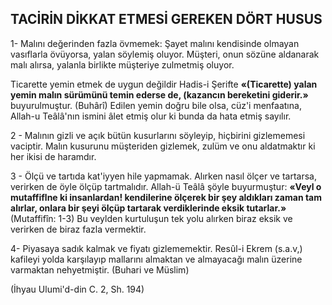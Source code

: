 ## TACİRİN DİKKAT ETMESİ GEREKEN DÖRT HUSUS

1- Malını değerinden fazla övmemek: Şa­yet malını kendisinde olmayan vasıflarla övü­yorsa, yalan söylemiş oluyor. Müşteri, onun sö­züne aldanarak malı alırsa, yalanla birlikte müş­teriye zulmetmiş oluyor.

Ticarette yemin etmek de uygun değildir Hadis-i Şerifte **«(Ticarette) yalan yemin malın sürümünü temin ederse de, (kazancın bereketini giderir.»** buyurulmuştur. (Buhârî) Edilen yemin doğru bile olsa, cüz'i menfaatına, Allah-u Teâlâ'nın ismini âlet etmiş olur ki bun­da da hata etmiş sayılır.

2 - Malının gizli ve açık bütün kusurları­nı söyleyip, hiçbirini gizlememesi vaciptir. Malın kusurunu müşteriden gizlemek, zulüm ve onu aldatmaktır ki her ikisi de haramdır.

3 - Ölçü ve tartıda kat'iyyen hile yapma­mak. Alırken nasıl ölçer ve tartarsa, verirken de öyle ölçüp tartmalıdır. Allah-ü Teâlâ şöyle buyurmuştur: **«Veyl o mutaffiflne ki insanlar­dan! kendilerine ölçerek bir şey aldıkları zaman tam alırlar, onlara bir şeyi ölçüp tartarak verdiklerinde eksik tutarlar.»** (Mutaffifîn: 1-3) Bu veylden kurtuluşun tek yolu alırken biraz eksik ve verirken de biraz fazla vermektir.

4- Piyasaya sadık kalmak ve fiyatı gizlememektir. Resûl-i Ekrem (s.a.v,) kafileyi yolda karşılayıp mallarını almaktan ve almayacağı malın üzerine varmaktan nehyetmiştir. (Buhari ve Müslim)

(İhyau Ulumi'd-din C. 2, Sh. 194)
